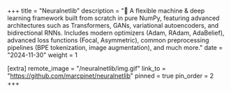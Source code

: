 +++
title = "Neuralnetlib"
description = "🧠 A flexible machine & deep learning framework built from scratch in pure NumPy, featuring advanced architectures such as Transformers, GANs, variational autoencoders, and bidirectional RNNs. Includes modern optimizers (Adam, RAdam, AdaBelief), advanced loss functions (Focal, Asymmetric), common preprocessing pipelines (BPE tokenization, image augmentation), and much more."
date = "2024-11-30"
weight = 1

[extra]
remote_image = "/neuralnetlib/img.gif"
link_to = "https://github.com/marcpinet/neuralnetlib"
pinned = true
pin_order = 2
+++